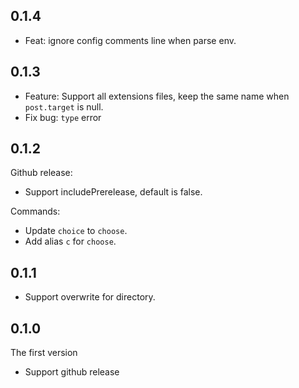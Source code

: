 ## 0.1.4

- Feat: ignore config comments line when parse env.

## 0.1.3

- Feature: Support all extensions files, keep the same name when `post.target` is null.
- Fix bug: `type` error

## 0.1.2

Github release:

- Support includePrerelease, default is false.

Commands:

- Update `choice` to `choose`.
- Add alias `c` for `choose`.

## 0.1.1

- Support overwrite for directory.

## 0.1.0

The first version

- Support github release
